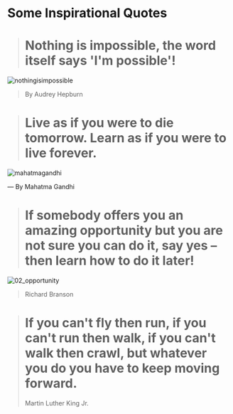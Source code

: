 # Some Inspirational Quotes

> # Nothing is impossible, the word itself says 'I'm possible'!  

![nothingisimpossible](https://user-images.githubusercontent.com/10678180/35787475-1010e116-09f4-11e8-8dd4-f23452f4b422.jpg)

>  By Audrey Hepburn



> # Live as if you were to die tomorrow. Learn as if you were to live forever.


![mahatmagandhi](https://user-images.githubusercontent.com/10678180/35787184-f9d555aa-09f1-11e8-8e95-ad6aa2274acd.jpg)

― By Mahatma Gandhi

> # If somebody offers you an amazing opportunity but you are not sure you can do it, say yes – then learn how to do it later!

![02_opportunity](https://user-images.githubusercontent.com/10678180/35787528-6e1de876-09f4-11e8-9122-46e177c93644.JPG)

> Richard Branson

> # If you can't fly then run, if you can't run then walk, if you can't walk then crawl, but whatever you do you have to keep moving forward.
> Martin Luther King Jr.
